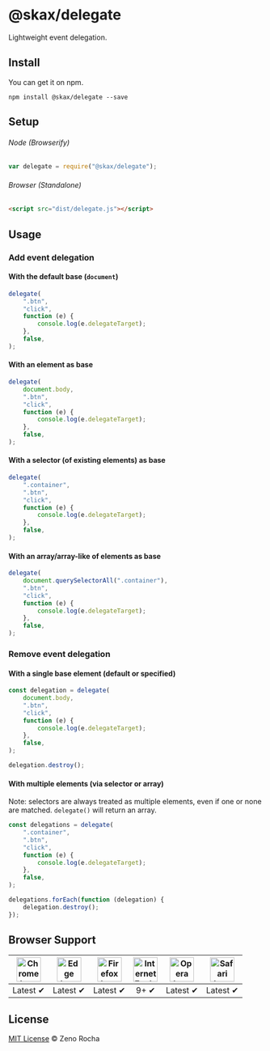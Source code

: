 # @skax/delegate

Lightweight event delegation.

## Install

You can get it on npm.

```
npm install @skax/delegate --save
```

## Setup

###### Node (Browserify)

```js
var delegate = require("@skax/delegate");
```

###### Browser (Standalone)

```html
<script src="dist/delegate.js"></script>
```

## Usage

### Add event delegation

#### With the default base (`document`)

```js
delegate(
    ".btn",
    "click",
    function (e) {
        console.log(e.delegateTarget);
    },
    false,
);
```

#### With an element as base

```js
delegate(
    document.body,
    ".btn",
    "click",
    function (e) {
        console.log(e.delegateTarget);
    },
    false,
);
```

#### With a selector (of existing elements) as base

```js
delegate(
    ".container",
    ".btn",
    "click",
    function (e) {
        console.log(e.delegateTarget);
    },
    false,
);
```

#### With an array/array-like of elements as base

```js
delegate(
    document.querySelectorAll(".container"),
    ".btn",
    "click",
    function (e) {
        console.log(e.delegateTarget);
    },
    false,
);
```

### Remove event delegation

#### With a single base element (default or specified)

```js
const delegation = delegate(
    document.body,
    ".btn",
    "click",
    function (e) {
        console.log(e.delegateTarget);
    },
    false,
);

delegation.destroy();
```

#### With multiple elements (via selector or array)

Note: selectors are always treated as multiple elements, even if one or none are matched. `delegate()` will return an array.

```js
const delegations = delegate(
    ".container",
    ".btn",
    "click",
    function (e) {
        console.log(e.delegateTarget);
    },
    false,
);

delegations.forEach(function (delegation) {
    delegation.destroy();
});
```

## Browser Support

| <img src="https://clipboardjs.com/assets/images/chrome.png" width="48px" height="48px" alt="Chrome logo"> | <img src="https://clipboardjs.com/assets/images/edge.png" width="48px" height="48px" alt="Edge logo"> | <img src="https://clipboardjs.com/assets/images/firefox.png" width="48px" height="48px" alt="Firefox logo"> | <img src="https://clipboardjs.com/assets/images/ie.png" width="48px" height="48px" alt="Internet Explorer logo"> | <img src="https://clipboardjs.com/assets/images/opera.png" width="48px" height="48px" alt="Opera logo"> | <img src="https://clipboardjs.com/assets/images/safari.png" width="48px" height="48px" alt="Safari logo"> |
| :-------------------------------------------------------------------------------------------------------: | :---------------------------------------------------------------------------------------------------: | :---------------------------------------------------------------------------------------------------------: | :--------------------------------------------------------------------------------------------------------------: | :-----------------------------------------------------------------------------------------------------: | :-------------------------------------------------------------------------------------------------------: |
|                                                 Latest ✔                                                 |                                               Latest ✔                                               |                                                  Latest ✔                                                  |                                                      9+ ✔                                                       |                                                Latest ✔                                                |                                                 Latest ✔                                                 |

## License

[MIT License](http://zenorocha.mit-license.org/) © Zeno Rocha
